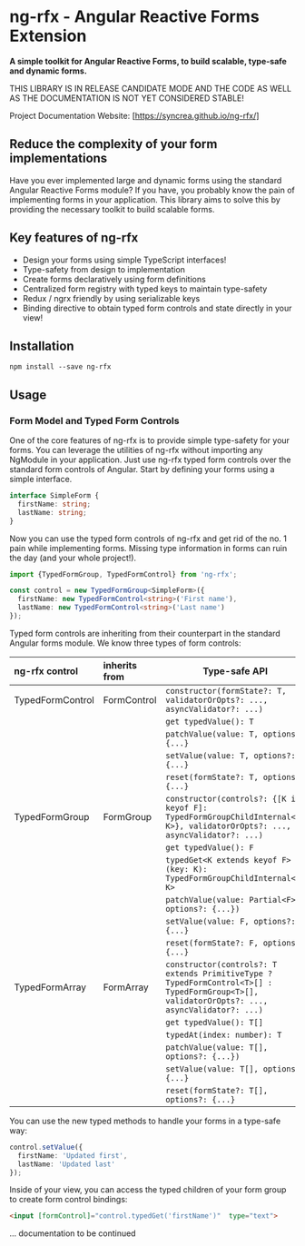 # ng-rfx - Angular Reactive Forms Extension

**A simple toolkit for Angular Reactive Forms, to build scalable, type-safe and dynamic forms.**

THIS LIBRARY IS IN RELEASE CANDIDATE MODE AND THE CODE AS WELL AS THE DOCUMENTATION
IS NOT YET CONSIDERED STABLE!

Project Documentation Website: [https://syncrea.github.io/ng-rfx/]

## Reduce the complexity of your form implementations

Have you ever implemented large and dynamic forms using the standard Angular Reactive Forms module? 
If you have, you probably know the pain of implementing forms in your application. This library aims 
to solve this by providing the necessary toolkit to build scalable forms.

## Key features of ng-rfx

- Design your forms using simple TypeScript interfaces!
- Type-safety from design to implementation
- Create forms declaratively using form definitions
- Centralized form registry with typed keys to maintain type-safety
- Redux / ngrx friendly by using serializable keys
- Binding directive to obtain typed form controls and state directly in your view!

## Installation

```npm install --save ng-rfx```

## Usage

### Form Model and Typed Form Controls

One of the core features of ng-rfx is to provide simple type-safety for your forms. You can
leverage the utilities of ng-rfx without importing any NgModule in your application. Just 
use ng-rfx typed form controls over the standard form controls of Angular. Start by defining
your forms using a simple interface.

```typescript
interface SimpleForm {
  firstName: string;
  lastName: string;
}
```

Now you can use the typed form controls of ng-rfx and get rid of the no. 1 pain while
implementing forms. Missing type information in forms can ruin the day (and your whole project!).

```typescript
import {TypedFormGroup, TypedFormControl} from 'ng-rfx';

const control = new TypedFormGroup<SimpleForm>({
  firstName: new TypedFormControl<string>('First name'),
  lastName: new TypedFormControl<string>('Last name')
});
```

Typed form controls are inheriting from their counterpart in the standard Angular forms module.
We know three types of form controls:

|ng-rfx control       | inherits from | Type-safe API
|:--------------------|:--------------|---
| TypedFormControl<T> | FormControl   | `constructor(formState?: T, validatorOrOpts?: ..., asyncValidator?: ...)`
|                     |               | `get typedValue(): T`
|                     |               | `patchValue(value: T, options?: {...}`
|                     |               | `setValue(value: T, options?: {...}`
|                     |               | `reset(formState?: T, options?: {...}`
| TypedFormGroup<F>   | FormGroup     | `constructor(controls?: {[K in keyof F]: TypedFormGroupChildInternal<F, K>}, validatorOrOpts?: ..., asyncValidator?: ...)`
|                     |               | `get typedValue(): F`
|                     |               | `typedGet<K extends keyof F>(key: K): TypedFormGroupChildInternal<F, K>`
|                     |               | `patchValue(value: Partial<F>, options?: {...})`
|                     |               | `setValue(value: F, options?: {...}`
|                     |               | `reset(formState?: F, options?: {...}`
| TypedFormArray<T>   | FormArray     | `constructor(controls?: T extends PrimitiveType ? TypedFormControl<T>[] : TypedFormGroup<T>[], validatorOrOpts?: ..., asyncValidator?: ...)`
|                     |               | `get typedValue(): T[]`
|                     |               | `typedAt(index: number): T`
|                     |               | `patchValue(value: T[], options?: {...})`
|                     |               | `setValue(value: T[], options?: {...}`
|                     |               | `reset(formState?: T[], options?: {...}`

You can use the new typed methods to handle your forms in a type-safe way:

```typescript
control.setValue({
  firstName: 'Updated first',
  lastName: 'Updated last'
});
```

Inside of your view, you can access the typed children of your form group to
create form control bindings:

```html
<input [formControl]="control.typedGet('firstName')"  type="text">
```

... documentation to be continued
